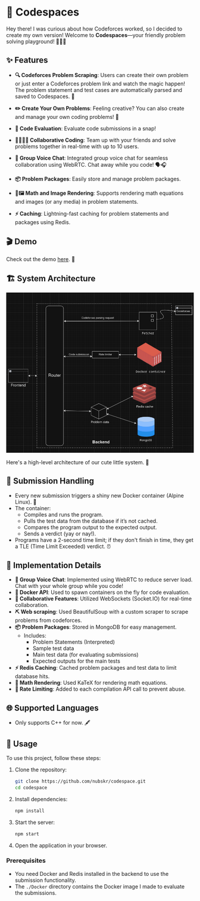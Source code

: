 # 🎉 Codespaces

Hey there! I was curious about how Codeforces worked, so I decided to create my own version! Welcome to **Codespaces**—your friendly problem solving playground! 🧑‍💻✨

## ✨ Features

- **🔍 Codeforces Problem Scraping**: Users can create their own problem or just enter a Codeforces problem link and watch the magic happen! The problem statement and test cases are automatically parsed and saved to Codespaces. 🌟

- **✏️ Create Your Own Problems**: Feeling creative? You can also create and manage your own coding problems! 🎨

- **🚀 Code Evaluation**: Evaluate code submissions in a snap!

- **👩‍💻👨‍💻 Collaborative Coding**: Team up with your friends and solve problems together in real-time with up to 10 users. 

- **🎤 Group Voice Chat**: Integrated group voice chat for seamless collaboration using WebRTC. Chat away while you code! 🗣️🎧

- **📦 Problem Packages**: Easily store and manage problem packages.

- **🧮🖼️ Math and Image Rendering**: Supports rendering math equations and images (or any media) in problem statements.

- **⚡ Caching**: Lightning-fast caching for problem statements and packages using Redis.

## 🎬 Demo

Check out the demo [here](https://www.youtube.com/watch?v=9eF_-2vc_9s). 🍿

## 🏗️ System Architecture

![Architecture](./architecture.png)

Here's a high-level architecture of our cute little system. 🥰

## 📝 Submission Handling

- Every new submission triggers a shiny new Docker container (Alpine Linux). 🐳
- The container:
  - Compiles and runs the program.
  - Pulls the test data from the database if it’s not cached.
  - Compares the program output to the expected output.
  - Sends a verdict (yay or nay!).
- Programs have a 2-second time limit; if they don't finish in time, they get a TLE (Time Limit Exceeded) verdict. ⏰

## 🔧 Implementation Details

- **🎤 Group Voice Chat**: Implemented using WebRTC to reduce server load. Chat with your whole group while you code!
- **🐳 Docker API**: Used to spawn containers on the fly for code evaluation.
- **🤝 Collaborative Features**: Utilized WebSockets (Socket.IO) for real-time collaboration.
- **⛏ Web scraping**: Used BeautifulSoup with a custom scraper to scrape problems from codeforces.
- **📦 Problem Packages**: Stored in MongoDB for easy management.
  - Includes:
    - Problem Statements (Interpreted)
    - Sample test data
    - Main test data (for evaluating submissions)
    - Expected outputs for the main tests
- **⚡ Redis Caching**: Cached problem packages and test data to limit database hits.
- **🧮 Math Rendering**: Used KaTeX for rendering math equations.
- **🚫 Rate Limiting**: Added to each compilation API call to prevent abuse.

## 🌐 Supported Languages

- Only supports C++ for now. 🖋️

## 🚀 Usage

To use this project, follow these steps:

1. Clone the repository:
   ```sh
   git clone https://github.com/nubskr/codespace.git
   cd codespace
   ```
2. Install dependencies:
   ```sh
   npm install
   ```
3. Start the server:
   ```sh
   npm start
   ```
4. Open the application in your browser.

### Prerequisites

- You need Docker and Redis installed in the backend to use the submission functionality.
- The `./Docker` directory contains the Docker image I made to evaluate the submissions.
